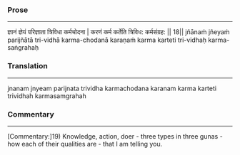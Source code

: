### Prose 
 --- 
ज्ञानं ज्ञेयं परिज्ञाता त्रिविधा कर्मचोदना |
करणं कर्म कर्तेति त्रिविध: कर्मसंग्रह: || 18||
jñānaṁ jñeyaṁ parijñātā tri-vidhā karma-chodanā
karaṇaṁ karma karteti tri-vidhaḥ karma-saṅgrahaḥ

### Translation 
 --- 
jnanam jnyeam parijnata trividha karmachodana karanam karma karteti trividhah karmasamgrahah

### Commentary 
 --- 
[Commentary:]19) Knowledge, action, doer - three types in three gunas - how each of their qualities are - that I am telling you.